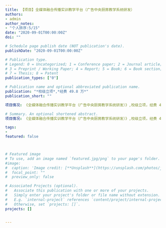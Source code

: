 ```yaml
---
title: 【项目】全媒体融合传播实训教学平台（广告中央厨房教学系统研发）
authors:
- admin
author_notes:
- "个人排序:5/15"
date: "2020-09-01T00:00:00Z"
doi: ""

# Schedule page publish date (NOT publication's date).
publishDate: "2020-09-01T00:00:00Z"

# Publication type.
# Legend: 0 = Uncategorized; 1 = Conference paper; 2 = Journal article;
# 3 = Preprint / Working Paper; 4 = Report; 5 = Book; 6 = Book section;
# 7 = Thesis; 8 = Patent
publication_types: ["0"]

# Publication name and optional abbreviated publication name.
publication: "*校级立项*,*经费 49.8 万*"
publication_short: ""

项目情况: 《全媒体融合传播实训教学平台（广告中央厨房教学系统研发）》,校级立项，经费 49.8 万，个人排序 5/15

# Summary. An optional shortened abstract.
项目情况: 《全媒体融合传播实训教学平台（广告中央厨房教学系统研发）》,校级立项，经费 49.8 万，个人排序 5/15

tags:
- 
featured: false



# Featured image
# To use, add an image named `featured.jpg/png` to your page's folder. 
#image:
#  caption: 'Image credit: [**Unsplash**](https://unsplash.com/photos/jdD8gXaTZsc)'
#  focal_point: ""
#  preview_only: false

# Associated Projects (optional).
#   Associate this publication with one or more of your projects.
#   Simply enter your project's folder or file name without extension.
#   E.g. `internal-project` references `content/project/internal-project/index.md`.
#   Otherwise, set `projects: []`.
projects: []


---
```



